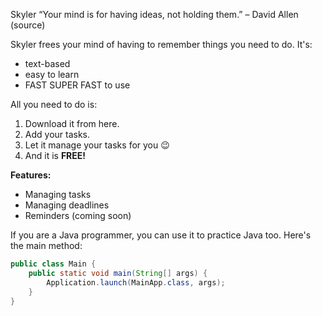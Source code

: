 Skyler
“Your mind is for having ideas, not holding them.” – David Allen (source)

Skyler frees your mind of having to remember things you need to do. It's:

- text-based
- easy to learn
- FAST SUPER FAST to use

All you need to do is:

1. Download it from here. 
2. Add your tasks.
3. Let it manage your tasks for you 😉
4. And it is **FREE!**

**Features:**

- Managing tasks
- Managing deadlines 
- Reminders (coming soon)

If you are a Java programmer, you can use it to practice Java too. Here's the main method:

```java
public class Main {
    public static void main(String[] args) {
        Application.launch(MainApp.class, args);
    }
}

